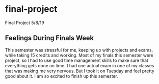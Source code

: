 # final-project
Final Project 5/8/19

## Feelings During Finals Week
  This semester was stressful for me, keeping up with projects and exams, while taking 15 credits and working. Most of my finals this semester were project, so I had to use good time management skills to make sure that everything gets done on time. I had one actual exam in one of my classes that was making me very nervous. But I took it on Tuesday and feel pretty good about it. I am so excited to finish up this semester. 
